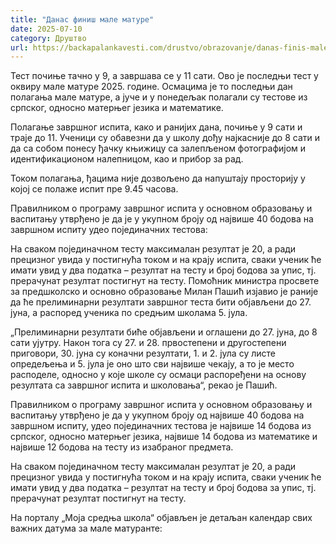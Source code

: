 ```yaml
---
title: "Данас финиш мале матуре"
date: 2025-07-10
category: Друштво
url: https://backapalankavesti.com/drustvo/obrazovanje/danas-finis-male-mature/
---
```


Тест почиње тачно у 9, а завршава се у 11 сати. Ово је последњи тест у оквиру мале матуре 2025. године. Осмацима је то последњи дан полагања мале матуре, а јуче и у понедељак полагали су тестове из српског, односно матерњег језика и математике.

Полагање завршног испита, како и ранијих дана, почиње у 9 сати и траје до 11. Ученици су обавезни да у школу дођу најкасније до 8 сати и да са собом понесу ђачку књижицу са залепљеном фотографијом и идентификационом налепницом, као и прибор за рад.

Током полагања, ђацима није дозвољено да напуштају просторију у којој се полаже испит пре 9.45 часова.

Правилником о програму завршног испита у основном образовању и васпитању утврђено је да је у укупном броју од највише 40 бодова на завршном испиту удео појединачних тестова:

На сваком појединачном тесту максималан резултат је 20, а ради прецизног увида у постигнућа током и на крају испита, сваки ученик ће имати увид у два податка – резултат на тесту и број бодова за упис, тј. прерачунат резултат постигнут на тесту.
Помоћник министра просвете за предшколско и основно образовање Милан Пашић изјавио је раније да ће прелиминарни резултати завршног теста бити објављени до 27. јуна, а распоред ученика по средњим школама 5. јула.

„Прелиминарни резултати биће објављени и оглашени до 27. јуна, до 8 сати ујутру. Након тога су 27. и 28. првостепени и другостепени приговори, 30. јуна су коначни резултати, 1. и 2. јула су листе опредељења и 5. јула је оно што сви највише чекају, а то је место расподеле, односно у које школе су осмаци распоређени на основу резултата са завршног испита и школовања“, рекао је Пашић.

Правилником о програму завршног испита у основном образовању и васпитању утврђено је да у укупном броју од највише 40 бодова на завршном испиту, удео појединачних тестова је највише 14 бодова из српског, односно матерњег језика, највише 14 бодова из математике и највише 12 бодова на тесту из изабраног предмета.

На сваком појединачном тесту максималан резултат је 20, а ради прецизног увида у постигнућа током и на крају испита, сваки ученик ће имати увид у два податка – резултат на тесту и број бодова за упис, тј. прерачунат резултат постигнут на тесту.

На порталу „Моја средња школа“ објављен је детаљан календар свих важних датума за мале матуранте:
